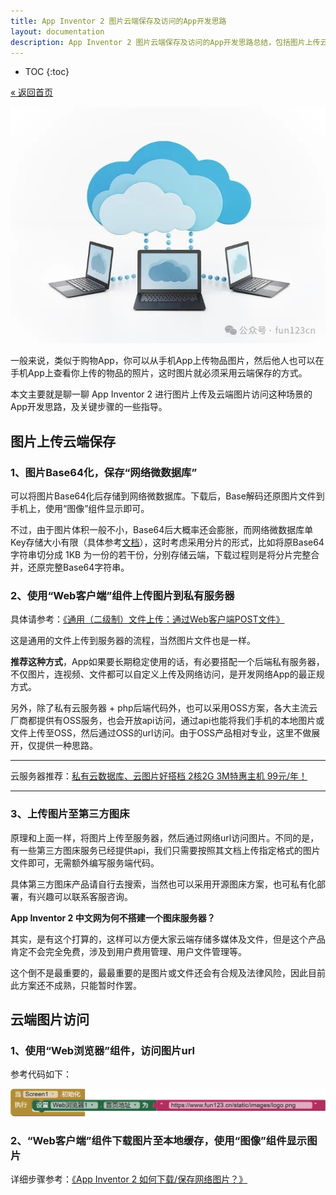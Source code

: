 ```yaml
---
title: App Inventor 2 图片云端保存及访问的App开发思路
layout: documentation
description: App Inventor 2 图片云端保存及访问的App开发思路总结，包括图片上传云端保存及云端图片访问的App开发思路。
---
```


* TOC
{:toc}

[&laquo; 返回首页](index.html)

![web_pics](images/web_pics.jpg)

一般来说，类似于购物App，你可以从手机App上传物品图片，然后他人也可以在手机App上查看你上传的物品的照片，这时图片就必须采用云端保存的方式。

本文主要就是聊一聊 App Inventor 2 进行图片上传及云端图片访问这种场景的App开发思路，及关键步骤的一些指导。

## 图片上传云端保存

### 1、图片Base64化，保存“网络微数据库”

可以将图片Base64化后存储到网络微数据库。下载后，Base解码还原图片文件到手机上，使用“图像”组件显示即可。

不过，由于图片体积一般不小，Base64后大概率还会膨胀，而网络微数据库单Key存储大小有限（具体参考[文档](../components/storage.html#TinyWebDB)），这时考虑采用分片的形式，比如将原Base64字符串切分成 1KB 为一份的若干份，分别存储云端，下载过程则是将分片完整合并，还原完整Base64字符串。

### 2、使用“Web客户端”组件上传图片到私有服务器

具体请参考：[《通用（二级制）文件上传：通过Web客户端POST文件》](file_upload.html)

这是通用的文件上传到服务器的流程，当然图片文件也是一样。

**推荐这种方式**，App如果要长期稳定使用的话，有必要搭配一个后端私有服务器，不仅图片，连视频、文件都可以自定义上传及网络访问，是开发网络App的最正规方式。

另外，除了私有云服务器 + php后端代码外，也可以采用OSS方案，各大主流云厂商都提供有OSS服务，也会开放api访问，通过api也能将我们手机的本地图片或文件上传至OSS，然后通过OSS的url访问。由于OSS产品相对专业，这里不做展开，仅提供一种思路。

***
云服务器推荐：[私有云数据库、云图片好搭档 2核2G 3M特惠主机 99元/年！](https://www.aliyun.com/product/ecs?userCode=qpd7410l)

***

### 3、上传图片至第三方图床

原理和上面一样，将图片上传至服务器，然后通过网络url访问图片。不同的是，有一些第三方图床服务已经提供api，我们只需要按照其文档上传指定格式的图片文件即可，无需额外编写服务端代码。

具体第三方图床产品请自行去搜索，当然也可以采用开源图床方案，也可私有化部署，有兴趣可以联系客服咨询。

**App Inventor 2 中文网为何不搭建一个图床服务器？**

其实，是有这个打算的，这样可以方便大家云端存储多媒体及文件，但是这个产品肯定不会完全免费，涉及到用户费用管理、用户文件管理等。

这个倒不是最重要的，最最重要的是图片或文件还会有合规及法律风险，因此目前此方案还不成熟，只能暂时作罢。

## 云端图片访问

### 1、使用“Web浏览器”组件，访问图片url

参考代码如下：

![web_pics](images/web_pics_url.png)

### 2、“Web客户端”组件下载图片至本地缓存，使用“图像”组件显示图片

详细步骤参考：[《App Inventor 2 如何下载/保存网络图片？》](https://mp.weixin.qq.com/s?__biz=MzA5NTE5OTg1MA==&mid=2247484215&idx=1&sn=6d331711d07cf23383b007ff20f9815a&chksm=9043b432a7343d248eb99875094b3c965860c8b5f7fb6279ee221790eca18b68d41e224dfe0e&payreadticket=HGUSjGi5YP98Qr_dTmFfamEF6x3K7uWHIHqm9u-oHm7d-pHMS_pkM9FZ7p_eYX-6IMoiytE#rd)
